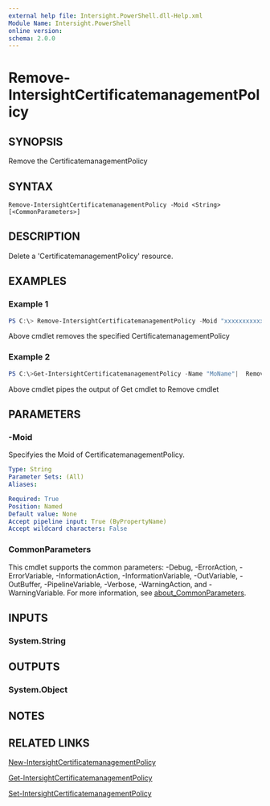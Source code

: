 ```yaml
---
external help file: Intersight.PowerShell.dll-Help.xml
Module Name: Intersight.PowerShell
online version:
schema: 2.0.0
---
```


# Remove-IntersightCertificatemanagementPolicy

## SYNOPSIS
Remove the CertificatemanagementPolicy

## SYNTAX

```
Remove-IntersightCertificatemanagementPolicy -Moid <String> [<CommonParameters>]
```

## DESCRIPTION
Delete a &apos;CertificatemanagementPolicy&apos; resource.

## EXAMPLES

### Example 1
```powershell
PS C:\> Remove-IntersightCertificatemanagementPolicy -Moid "xxxxxxxxxxxxxxxxxxxxxxxxxxx"
```
Above cmdlet removes the specified CertificatemanagementPolicy 

### Example 2
```powershell
PS C:\>Get-IntersightCertificatemanagementPolicy -Name "MoName"|  Remove-IntersightCertificatemanagementPolicy
```
Above cmdlet pipes the output of Get cmdlet to Remove cmdlet

## PARAMETERS

### -Moid
Specifyies the Moid of CertificatemanagementPolicy.

```yaml
Type: String
Parameter Sets: (All)
Aliases:

Required: True
Position: Named
Default value: None
Accept pipeline input: True (ByPropertyName)
Accept wildcard characters: False
```

### CommonParameters
This cmdlet supports the common parameters: -Debug, -ErrorAction, -ErrorVariable, -InformationAction, -InformationVariable, -OutVariable, -OutBuffer, -PipelineVariable, -Verbose, -WarningAction, and -WarningVariable. For more information, see [about_CommonParameters](http://go.microsoft.com/fwlink/?LinkID=113216).

## INPUTS

### System.String

## OUTPUTS

### System.Object
## NOTES

## RELATED LINKS

[New-IntersightCertificatemanagementPolicy](./New-IntersightCertificatemanagementPolicy.md)

[Get-IntersightCertificatemanagementPolicy](./Get-IntersightCertificatemanagementPolicy.md)

[Set-IntersightCertificatemanagementPolicy](./Set-IntersightCertificatemanagementPolicy.md)

